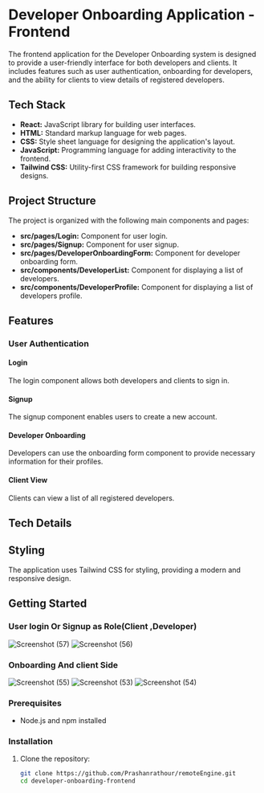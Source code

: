# Developer Onboarding Application - Frontend

The frontend application for the Developer Onboarding system is designed to provide a user-friendly interface for both developers and clients. It includes features such as user authentication, onboarding for developers, and the ability for clients to view details of registered developers.

## Tech Stack

- **React:** JavaScript library for building user interfaces.
- **HTML:** Standard markup language for web pages.
- **CSS:** Style sheet language for designing the application's layout.
- **JavaScript:** Programming language for adding interactivity to the frontend.
- **Tailwind CSS:** Utility-first CSS framework for building responsive designs.

## Project Structure

The project is organized with the following main components and pages:

- **src/pages/Login:** Component for user login.
- **src/pages/Signup:** Component for user signup.
- **src/pages/DeveloperOnboardingForm:** Component for developer onboarding form.
- **src/components/DeveloperList:** Component for displaying a list of developers.
- **src/components/DeveloperProfile:** Component for displaying a list of developers profile.
## Features
### User Authentication
#### Login
The login component allows both developers and clients to sign in.
#### Signup
The signup component enables users to create a new account.
#### Developer Onboarding
Developers can use the onboarding form component to provide necessary information for their profiles.
#### Client View
Clients can view a list of all registered developers.
## Tech Details

## Styling
The application uses Tailwind CSS for styling, providing a modern and responsive design.

## Getting Started
### User login Or Signup as Role(Client ,Developer)
![Screenshot (57)](https://github.com/Prashantrathour/remoteEngine/assets/112960345/a3886f9a-2bf9-4a80-9ea9-02fb188fb51d)
![Screenshot (56)](https://github.com/Prashantrathour/remoteEngine/assets/112960345/a34cd50c-3c27-404b-aed9-01baad2f25f1)
### Onboarding And client Side
![Screenshot (55)](https://github.com/Prashantrathour/remoteEngine/assets/112960345/2990c4d1-ad51-4f59-9a72-54431e5cf764)
![Screenshot (53)](https://github.com/Prashantrathour/remoteEngine/assets/112960345/3a112bec-4cbe-4932-9061-82e6579c667c)
![Screenshot (54)](https://github.com/Prashantrathour/remoteEngine/assets/112960345/ae04c689-d573-4516-9e0f-3a7f77159a29)

### Prerequisites

- Node.js and npm installed

### Installation

1. Clone the repository:

   ```bash
   git clone https://github.com/Prashanrathour/remoteEngine.git
   cd developer-onboarding-frontend
